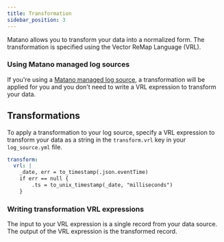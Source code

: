 ```yaml
---
title: Transformation
sidebar_position: 3
---
```


Matano allows you to transform your data into a normalized form. The transformation is specified using the Vector ReMap Language (VRL).

### Using Matano managed log sources

If you're using a [Matano managed log source](./managed-log-sources/index.mdx), a transformation will be applied for you and you don't need to write a VRL expression to transform your data.

## Transformations

To apply a transformation to your log source, specify a VRL expression to transform your data as a string in the `transform.vrl` key in your `log_source.yml` file.

```yml
transform:
  vrl: |
    _date, err = to_timestamp(.json.eventTime)
    if err == null {
        .ts = to_unix_timestamp(_date, "milliseconds")
    }
```

### Writing transformation VRL expressions

The input to your VRL expression is a single record from your data source. The output of the VRL expression is the transformed record.

<!-- ### Examples -->
